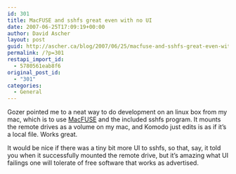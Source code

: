 ```yaml
---
id: 301
title: MacFUSE and sshfs great even with no UI
date: 2007-06-25T17:09:19+00:00
author: David Ascher
layout: post
guid: http://ascher.ca/blog/2007/06/25/macfuse-and-sshfs-great-even-with-no-ui/
permalink: /?p=301
restapi_import_id:
  - 5780561eab8f6
original_post_id:
  - "301"
categories:
  - General
---
```

Gozer pointed me to a neat way to do development on an linux box from my mac, which is to use [MacFUSE](http://code.google.com/p/macfuse/) and the included sshfs program. It mounts the remote drives as a volume on my mac, and Komodo just edits is as if it&#8217;s a local file. Works great.

It would be nice if there was a tiny bit more UI to sshfs, so that, say, it told you when it successfully mounted the remote drive, but it&#8217;s amazing what UI failings one will tolerate of free software that works as advertised.